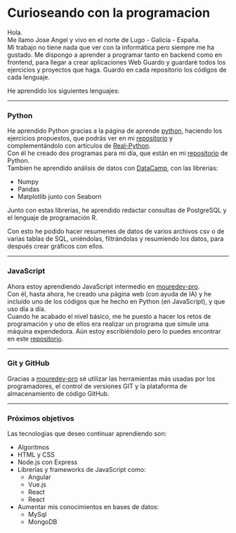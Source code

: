 # Curioseando con la programacion

Hola.  
Me llamo Jose Angel y vivo en el norte de Lugo - Galicia - España.  
Mi trabajo no tiene nada que ver con la informática pero siempre me ha gustado.
Me dispongo a aprender a programar tanto en backend como en frontend, para llegar a crear aplicaciones Web
Guardo y guardaré todos los ejercicios y proyectos que haga. Guardo en cada repositorio los códigos de cada lenguaje.

He aprendido los siguientes lenguajes:

***  

### Python  

He aprendido Python  gracias a la página de aprende [python](https://aprendepython.es), haciendo los ejercicios propuestos, que podrás ver en mi [repositorio][Referencia1] y complementándolo con artículos de [Real-Python](https://realPython.com).    
Con él he creado dos programas para mi día, que están en mi [repositorio][Referencia1] de Python.  
Tambien he aprendido análisis de datos con [DataCamp](https://datacamp.com), con las librerías:  

* Numpy  
* Pandas  
* Matplotlib junto con Seaborn  

Junto con estas librerías, he aprendido redactar consultas de PostgreSQL y el lenguaje de programación R.  

Con esto he podido hacer resumenes de datos de varios archivos csv o de varias tablas de SQL, uniéndolas, filtrándolas y resumiendo los datos, para después crear gráficos con ellos.  

***  

### JavaScript  

Ahora estoy aprendiendo JavaScript intermedio en [mouredev-pro][Referencia3].  
Con él, hasta ahora, he creado una página web (con ayuda de IA) y he incluído uno de los códigos que he hecho en Python (en JavaScript), y que uso día a día.  
Cuando he acabado el nivel básico, me he puesto a hacer los retos de programación y uno de ellos era realizar un programa que simule una máquina expendedora. Aún estoy escribiéndolo pero lo puedes encontrar en este [repositorio][Referencia2].  

***  

### Git y GitHub

Gracias a [mouredev-pro][Referencia3] sé utilizar las herramientas más usadas por los programadores, el control de versiones GIT y la plataforma de almacenamiento de código GitHub.  

***  

### Próximos objetivos


Las tecnologias que deseo continuar aprendiendo son:  

* Algoritmos
* HTML y CSS
* Node.js con Express  
* Librerías y frameworks de JavaScript como:  
    * Angular  
    * Vue.js  
    * React
    * React
* Aumentar mis conocimientos en bases de datos:  
    * MySql
    * MongoDB  



[Referencia1]: https://github.com/jangelrrr/Python
[Referencia2]: https://github.com/jangelrrr/JavaScript
[Referencia3]: https://mouredev.pro
